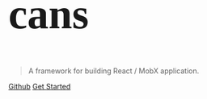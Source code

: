 <h1 style="font-family: 'Megrim', cursive; font-size: 6em">cans</h1>

> A framework for building React / MobX application.

[Github](https://github.com/djyde/cans)
[Get Started](/?id=cans)
